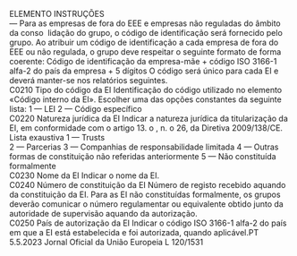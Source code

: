  
ELEMENTO  INSTRUÇÕES  
— Para as empresas de fora do EEE e empresas não reguladas do âmbito da conso ­
lidação do grupo, o código de identificação será fornecido pelo grupo. Ao atribuir 
um código de identificação a cada empresa de fora do EEE ou não regulada, o 
grupo deve respeitar o seguinte formato de forma coerente: 
Código de identificação da empresa-mãe + código ISO 3166-1 alfa-2 do país da 
empresa + 5 dígitos 
O código será único para cada EI e deverá manter-se nos relatórios seguintes.  
C0210  Tipo do código da EI  Identificação do código utilizado no elemento «Código interno da EI». Escolher uma das 
opções constantes da seguinte lista: 
1 — LEI 
2 — Código específico  
C0220  Natureza jurídica da EI  Indicar a natureza jurídica da titularização da EI, em conformidade com o artigo 13.  o , 
n.  o 26, da Diretiva 2009/138/CE. 
Lista exaustiva 
1 —  Trusts  
2 — Parcerias 
3 — Companhias de responsabilidade limitada 
4 — Outras formas de constituição não referidas anteriormente 
5 — Não constituída formalmente  
C0230  Nome da EI  Indicar o nome da EI.  
C0240  Número de constituição 
da EI  Número de registo recebido aquando da constituição da EI. Para as EI não constituídas 
formalmente, os grupos deverão comunicar o número regulamentar ou equivalente 
obtido junto da autoridade de supervisão aquando da autorização.  
C0250  País de autorização da EI  Indicar o código ISO 3166-1 alfa-2 do país em que a EI está estabelecida e foi 
autorizada, quando aplicável.PT  5.5.2023 Jornal Oficial da União Europeia L 120/1531